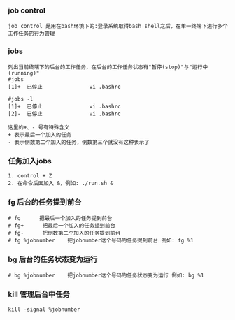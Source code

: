 ### job control
```
job control 是用在bash环境下的:登录系统取得bash shell之后，在单一终端下进行多个工作任务的行为管理
```

### jobs
```
列出当前终端下的后台的工作任务，在后台的工作任务状态有"暂停(stop)"与"运行中(running)"
#jobs
[1]+  已停止               vi .bashrc

#jobs -l
[1]+  已停止               vi .bashrc
[2]-  已停止               vi .bashrc

这里的+、- 号有特殊含义
+ 表示最后一个加入的任务
- 表示倒数第二个加入的任务，倒数第三个就没有这种表示了
```

### 任务加入jobs
```
1. control + Z
2. 在命令后面加入 &，例如: ./run.sh &
```

### fg 后台的任务提到前台
```
# fg      把最后一个加入的任务提到前台
# fg+      把最后一个加入的任务提到前台
# fg-      把倒数第二个加入的任务提到前台
# fg %jobnumber    把jobnumber这个号码的任务提到前台 例如: fg %1
```

### bg 后台的任务状态变为运行
```
# bg %jobnumber    把jobnumber这个号码的任务状态变为运行 例如: bg %1
```

### kill 管理后台中任务
```
kill -signal %jobnumber
```
